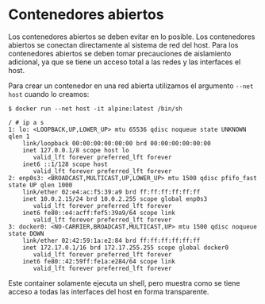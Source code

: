 # Contenedores abiertos

Los contenedores abiertos se deben evitar en lo posible. Los contenedores abiertos se conectan directamente al sistema de red del host. Para los contenedores abiertos se deben tomar precauciones de aislamiento adicional, ya que se tiene un acceso total a las redes y las interfaces el host.

Para crear un contenedor en una red abierta utilizamos el argumento `--net host` cuando lo creamos:

```
$ docker run --net host -it alpine:latest /bin/sh

/ # ip a s
1: lo: <LOOPBACK,UP,LOWER_UP> mtu 65536 qdisc noqueue state UNKNOWN qlen 1
    link/loopback 00:00:00:00:00:00 brd 00:00:00:00:00:00
    inet 127.0.0.1/8 scope host lo
       valid_lft forever preferred_lft forever
    inet6 ::1/128 scope host
       valid_lft forever preferred_lft forever
2: enp0s3: <BROADCAST,MULTICAST,UP,LOWER_UP> mtu 1500 qdisc pfifo_fast state UP qlen 1000
    link/ether 02:e4:ac:f5:39:a9 brd ff:ff:ff:ff:ff:ff
    inet 10.0.2.15/24 brd 10.0.2.255 scope global enp0s3
       valid_lft forever preferred_lft forever
    inet6 fe80::e4:acff:fef5:39a9/64 scope link
       valid_lft forever preferred_lft forever
3: docker0: <NO-CARRIER,BROADCAST,MULTICAST,UP> mtu 1500 qdisc noqueue state DOWN
    link/ether 02:42:59:1a:e2:84 brd ff:ff:ff:ff:ff:ff
    inet 172.17.0.1/16 brd 172.17.255.255 scope global docker0
       valid_lft forever preferred_lft forever
    inet6 fe80::42:59ff:fe1a:e284/64 scope link
       valid_lft forever preferred_lft forever
```

Este container solamente ejecuta un shell, pero muestra como se tiene acceso a todas las interfaces del host en forma transparente.
